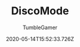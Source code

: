 ---
title: DiscoMode
author:
  - TumbleGamer
description: Change color based on where the mouse is
date: 2020-05-14T15:52:33.726Z
buttons:
  - name: Install
    href: https://github.com/tumble1999/my-shaders-for-BC/raw/master/disco-mode.bcs.json
---